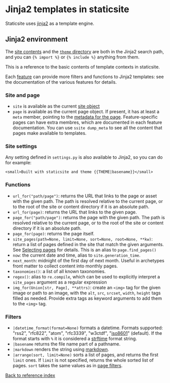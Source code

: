 # Jinja2 templates in staticsite

Staticsite uses [jinja2](http://jinja.pocoo.org/) as a template engine.


## Jinja2 environment

The [site contents](contents.md) and the [`theme` directory](theme.md) are both
in the Jinja2 search path, and you can `{% import %}` or `{% include %}`
anything from them.

This is a reference to the basic contents of template contexts in staticsite.

Each [feature](features.md) can provide more filters and functions to Jinja2
templates: see the documentation of the various features for details.


### Site and page

* `site` is available as the current [site object](site.md)
* `page` is available as the current page object. If present, it has at least a
  `meta` member, pointing to the [metadata for the page](metadata.md).
  Feature-specific pages can have extra membres, which are documented in each
  feature documentation. You can use `ssite dump_meta` to see all the content that pages make available to templates.

### Site settings

Any setting defined in `settings.py` is also available to Jinja2, so you can do
for example:

```jinja2
<small>Built with staticsite and theme {{THEME|basename}}</small>
```

### Functions

* `url_for("path/page")`: returns the URL that links to the page or asset with
  the given path.
  The path is resolved relative to the current page, or to the root of the site
  or content directory if it is an absolute path.
* `url_for(page)`: returns the URL that links to the given page.
* `page_for("path/page")`: returns the page with the given path.
  The path is resolved relative to the current page, or to the root of the site
  or content directory if it is an absolute path.
* `page_for(page)`: returns the page itself.
* `site_pages(path=None, limit=None, sort=None, root=None, **kw)`: return a
  list of pages defined in the site that match the given arguments. See
  [Selecting pages](page-filter.md) for details.
  This is an alias to `page.find_pages()`
* `now`: the current date and time, alias to `site.generation_time`.
* `next_month`: midnight of the first day of next month. Useful in archetypes
  front matter to collect content into monthly pages.
* `taxonomies()`: a list of all known taxonomies.
* `regex()`: alias to `re.compile`, which can be used to explicitly interpret
  a `site_pages` argument as a regular expression
* `img_for(Union[str, Page], **attrs)`: create an `<img>` tag for the given
  image or path to an image, with the `alt`, `src`, `srcset`, `width`, `height`
  tags filled as needed. Provide extra tags as keyword arguments to add them to
  the `<img>` tag.

### Filters

 * `|datetime_format(format=None)` formats a datetime. Formats
   supported: "rss2", "rfc822", "atom", "rfc3339", "w3ctdf",
   "[iso8601](https://xkcd.com/1179/)" (default). If the format
   starts with `%` it is considered a [strftime](http://strftime.org/)
   format string.
 * `|basename` returns the file name part of a pathname.
 * `|markdown` renders the string using [markdown](markdown.md).
 * `|arrange(sort, limit=None)` sorts a list of pages, and returns the first
   `limit` ones. If `limit` is not specified, returns the whole sorted list of
   pages. `sort` takes the same values as in [page filters](page-filter.md).


[Back to reference index](README.md)

